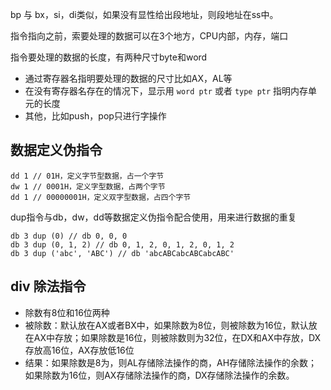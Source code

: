 bp 与 bx，si，di类似，如果没有显性给出段地址，则段地址在ss中。

指令指向之前，索要处理的数据可以在3个地方，CPU内部，内存，端口

指令要处理的数据的长度，有两种尺寸byte和word

* 通过寄存器名指明要处理的数据的尺寸比如AX，AL等
* 在没有寄存器名存在的情况下，显示用 `word ptr` 或者 `type ptr` 指明内存单元的长度
* 其他，比如push，pop只进行字操作

## 数据定义伪指令

```
dd 1 // 01H，定义字节型数据，占一个字节
dw 1 // 0001H，定义字型数据，占两个字节
dd 1 // 00000001H，定义双字型数据，占四个字节
```

dup指令与db，dw，dd等数据定义伪指令配合使用，用来进行数据的重复

```
db 3 dup (0) // db 0, 0, 0
db 3 dup (0, 1, 2) // db 0, 1, 2, 0, 1, 2, 0, 1, 2
db 3 dup ('abc', 'ABC') // db 'abcABCabcABCabcABC'
```

## div 除法指令

* 除数有8位和16位两种
* 被除数：默认放在AX或者BX中，如果除数为8位，则被除数为16位，默认放在AX中存放；如果除数是16位，则被除数则为32位，在DX和AX中存放，DX存放高16位，AX存放低16位
* 结果：如果除数是8为，则AL存储除法操作的商，AH存储除法操作的余数；如果除数为16位，则AX存储除法操作的商，DX存储除法操作的余数。



